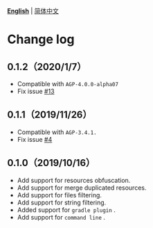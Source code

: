 **[English](CHANGELOG.md)** | [简体中文](../zh-cn/CHANGELOG.md)

# Change log

## 0.1.2（2020/1/7）
- Compatible with `AGP-4.0.0-alpha07`
-  Fix issue [#13](https://github.com/bytedance/AabResGuard/issues/13)

## 0.1.1（2019/11/26）
- Compatible with `AGP-3.4.1.`
- Fix issue [#4](https://github.com/bytedance/AabResGuard/issues/4)

## 0.1.0（2019/10/16）
- Add support for resources obfuscation.
- Add support for merge duplicated resources.
- Add support for files filtering.
- Add support for string filtering.
- Added support for `gradle plugin` .
- Add support for `command line` .
